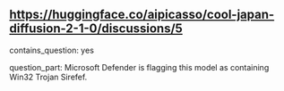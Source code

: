 ## https://huggingface.co/aipicasso/cool-japan-diffusion-2-1-0/discussions/5

contains_question: yes

question_part: Microsoft Defender is flagging this model as containing Win32 Trojan Sirefef.
